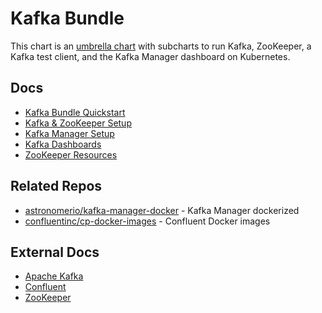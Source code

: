 # Kafka Bundle

This chart is an [umbrella chart](https://docs.helm.sh/developing_charts/#complex-charts-with-many-dependencies) with subcharts to run Kafka, ZooKeeper, a Kafka test client, and the Kafka Manager dashboard on Kubernetes.

## Docs

- [Kafka Bundle Quickstart](docs/quickstart.md)
- [Kafka & ZooKeeper Setup](docs/setup.md)
- [Kafka Manager Setup](docs/kafka-manager.md)
- [Kafka Dashboards](docs/dashboards.md)
- [ZooKeeper Resources](docs/zookeeper.md)

## Related Repos

- [astronomerio/kafka-manager-docker](https://github.com/astronomerio/kafka-manager-docker) - Kafka Manager dockerized
- [confluentinc/cp-docker-images](https://github.com/confluentinc/cp-docker-images) - Confluent Docker images

## External Docs

- [Apache Kafka](http://kafka.apache.org/documentation/)
- [Confluent](https://docs.confluent.io/current/)
- [ZooKeeper](https://zookeeper.apache.org/doc/current/)
